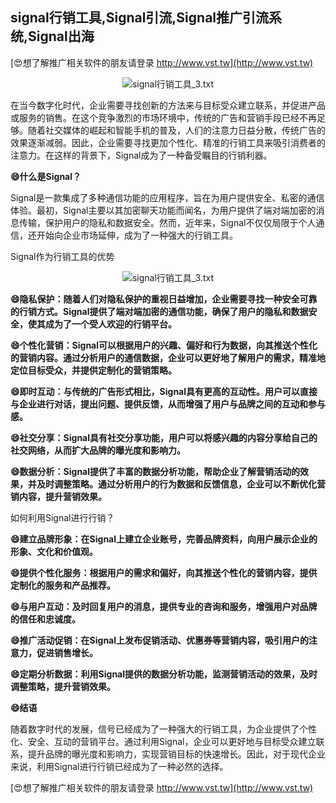 ## **signal行销工具,Signal引流,Signal推广引流系统,Signal出海**

[😍想了解推广相关软件的朋友请登录 http://www.vst.tw](http://www.vst.tw)

 <center><img src="https://vst.tw/MP4/tuiguang/png/3.png" alt="signal行销工具_3.txt"></center>

在当今数字化时代，企业需要寻找创新的方法来与目标受众建立联系，并促进产品或服务的销售。在这个竞争激烈的市场环境中，传统的广告和营销手段已经不再足够。随着社交媒体的崛起和智能手机的普及，人们的注意力日益分散，传统广告的效果逐渐减弱。因此，企业需要寻找更加个性化、精准的行销工具来吸引消费者的注意力。在这样的背景下，Signal成为了一种备受瞩目的行销利器。

**😄什么是Signal？**

Signal是一款集成了多种通信功能的应用程序，旨在为用户提供安全、私密的通信体验。最初，Signal主要以其加密聊天功能而闻名，为用户提供了端对端加密的消息传输，保护用户的隐私和数据安全。然而，近年来，Signal不仅仅局限于个人通信，还开始向企业市场延伸，成为了一种强大的行销工具。

Signal作为行销工具的优势

 <center><img src="https://vst.tw/MP4/tuiguang/png/6.png" alt="signal行销工具_3.txt"></center>

**😄隐私保护：随着人们对隐私保护的重视日益增加，企业需要寻找一种安全可靠的行销方式。Signal提供了端对端加密的通信功能，确保了用户的隐私和数据安全，使其成为了一个受人欢迎的行销平台。**

**😄个性化营销：Signal可以根据用户的兴趣、偏好和行为数据，向其推送个性化的营销内容。通过分析用户的通信数据，企业可以更好地了解用户的需求，精准地定位目标受众，并提供定制化的营销策略。**

**😄即时互动：与传统的广告形式相比，Signal具有更高的互动性。用户可以直接与企业进行对话，提出问题、提供反馈，从而增强了用户与品牌之间的互动和参与感。**

**😄社交分享：Signal具有社交分享功能，用户可以将感兴趣的内容分享给自己的社交网络，从而扩大品牌的曝光度和影响力。**

**😄数据分析：Signal提供了丰富的数据分析功能，帮助企业了解营销活动的效果，并及时调整策略。通过分析用户的行为数据和反馈信息，企业可以不断优化营销内容，提升营销效果。**

如何利用Signal进行行销？

**😄建立品牌形象：在Signal上建立企业账号，完善品牌资料，向用户展示企业的形象、文化和价值观。**

**😄提供个性化服务：根据用户的需求和偏好，向其推送个性化的营销内容，提供定制化的服务和产品推荐。**

**😄与用户互动：及时回复用户的消息，提供专业的咨询和服务，增强用户对品牌的信任和忠诚度。**

**😄推广活动促销：在Signal上发布促销活动、优惠券等营销内容，吸引用户的注意力，促进销售增长。**

**😄定期分析数据：利用Signal提供的数据分析功能，监测营销活动的效果，及时调整策略，提升营销效果。**

**😄结语**

随着数字时代的发展，信号已经成为了一种强大的行销工具，为企业提供了个性化、安全、互动的营销平台。通过利用Signal，企业可以更好地与目标受众建立联系，提升品牌的曝光度和影响力，实现营销目标的快速增长。因此，对于现代企业来说，利用Signal进行行销已经成为了一种必然的选择。

[😍想了解推广相关软件的朋友请登录 http://www.vst.tw](http://www.vst.tw)



